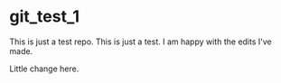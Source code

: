 # git_test_1

This is just a test repo.
This is just a test. I am happy with the edits I've made.

Little change here.
